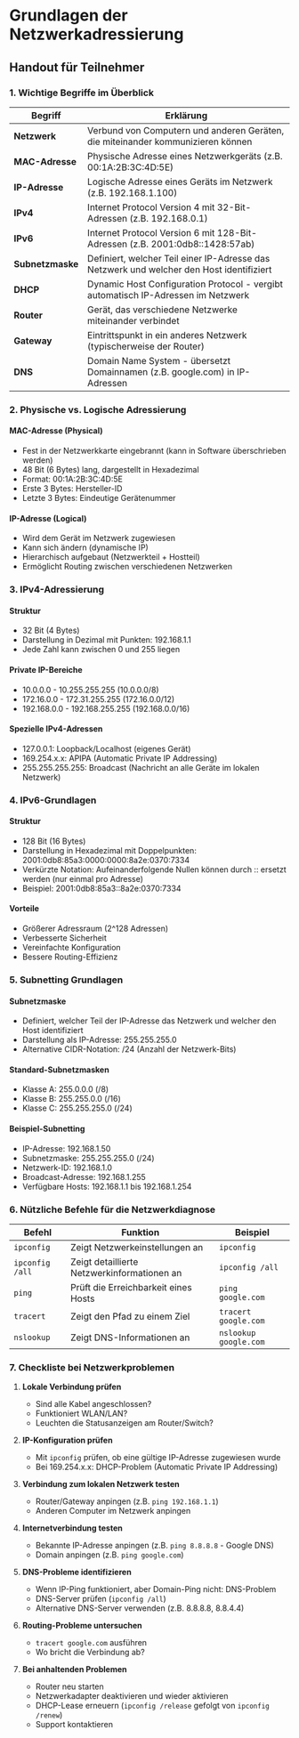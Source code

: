 # Grundlagen der Netzwerkadressierung
## Handout für Teilnehmer

### 1. Wichtige Begriffe im Überblick

| Begriff | Erklärung |
|---------|-----------|
| **Netzwerk** | Verbund von Computern und anderen Geräten, die miteinander kommunizieren können |
| **MAC-Adresse** | Physische Adresse eines Netzwerkgeräts (z.B. 00:1A:2B:3C:4D:5E) |
| **IP-Adresse** | Logische Adresse eines Geräts im Netzwerk (z.B. 192.168.1.100) |
| **IPv4** | Internet Protocol Version 4 mit 32-Bit-Adressen (z.B. 192.168.0.1) |
| **IPv6** | Internet Protocol Version 6 mit 128-Bit-Adressen (z.B. 2001:0db8::1428:57ab) |
| **Subnetzmaske** | Definiert, welcher Teil einer IP-Adresse das Netzwerk und welcher den Host identifiziert |
| **DHCP** | Dynamic Host Configuration Protocol - vergibt automatisch IP-Adressen im Netzwerk |
| **Router** | Gerät, das verschiedene Netzwerke miteinander verbindet |
| **Gateway** | Eintrittspunkt in ein anderes Netzwerk (typischerweise der Router) |
| **DNS** | Domain Name System - übersetzt Domainnamen (z.B. google.com) in IP-Adressen |

### 2. Physische vs. Logische Adressierung

#### MAC-Adresse (Physical)
- Fest in der Netzwerkkarte eingebrannt (kann in Software überschrieben werden)
- 48 Bit (6 Bytes) lang, dargestellt in Hexadezimal
- Format: 00:1A:2B:3C:4D:5E
- Erste 3 Bytes: Hersteller-ID
- Letzte 3 Bytes: Eindeutige Gerätenummer

#### IP-Adresse (Logical)
- Wird dem Gerät im Netzwerk zugewiesen
- Kann sich ändern (dynamische IP)
- Hierarchisch aufgebaut (Netzwerkteil + Hostteil)
- Ermöglicht Routing zwischen verschiedenen Netzwerken

### 3. IPv4-Adressierung

#### Struktur
- 32 Bit (4 Bytes)
- Darstellung in Dezimal mit Punkten: 192.168.1.1
- Jede Zahl kann zwischen 0 und 255 liegen

#### Private IP-Bereiche
- 10.0.0.0 - 10.255.255.255 (10.0.0.0/8)
- 172.16.0.0 - 172.31.255.255 (172.16.0.0/12)
- 192.168.0.0 - 192.168.255.255 (192.168.0.0/16)

#### Spezielle IPv4-Adressen
- 127.0.0.1: Loopback/Localhost (eigenes Gerät)
- 169.254.x.x: APIPA (Automatic Private IP Addressing)
- 255.255.255.255: Broadcast (Nachricht an alle Geräte im lokalen Netzwerk)

### 4. IPv6-Grundlagen

#### Struktur
- 128 Bit (16 Bytes)
- Darstellung in Hexadezimal mit Doppelpunkten: 2001:0db8:85a3:0000:0000:8a2e:0370:7334
- Verkürzte Notation: Aufeinanderfolgende Nullen können durch :: ersetzt werden (nur einmal pro Adresse)
- Beispiel: 2001:0db8:85a3::8a2e:0370:7334

#### Vorteile
- Größerer Adressraum (2^128 Adressen)
- Verbesserte Sicherheit
- Vereinfachte Konfiguration
- Bessere Routing-Effizienz

### 5. Subnetting Grundlagen

#### Subnetzmaske
- Definiert, welcher Teil der IP-Adresse das Netzwerk und welcher den Host identifiziert
- Darstellung als IP-Adresse: 255.255.255.0
- Alternative CIDR-Notation: /24 (Anzahl der Netzwerk-Bits)

#### Standard-Subnetzmasken
- Klasse A: 255.0.0.0 (/8)
- Klasse B: 255.255.0.0 (/16)
- Klasse C: 255.255.255.0 (/24)

#### Beispiel-Subnetting
- IP-Adresse: 192.168.1.50
- Subnetzmaske: 255.255.255.0 (/24)
- Netzwerk-ID: 192.168.1.0
- Broadcast-Adresse: 192.168.1.255
- Verfügbare Hosts: 192.168.1.1 bis 192.168.1.254

### 6. Nützliche Befehle für die Netzwerkdiagnose

| Befehl | Funktion | Beispiel |
|--------|----------|----------|
| `ipconfig` | Zeigt Netzwerkeinstellungen an | `ipconfig` |
| `ipconfig /all` | Zeigt detaillierte Netzwerkinformationen an | `ipconfig /all` |
| `ping` | Prüft die Erreichbarkeit eines Hosts | `ping google.com` |
| `tracert` | Zeigt den Pfad zu einem Ziel | `tracert google.com` |
| `nslookup` | Zeigt DNS-Informationen an | `nslookup google.com` |

### 7. Checkliste bei Netzwerkproblemen

1. **Lokale Verbindung prüfen**
   - Sind alle Kabel angeschlossen?
   - Funktioniert WLAN/LAN?
   - Leuchten die Statusanzeigen am Router/Switch?

2. **IP-Konfiguration prüfen**
   - Mit `ipconfig` prüfen, ob eine gültige IP-Adresse zugewiesen wurde
   - Bei 169.254.x.x: DHCP-Problem (Automatic Private IP Addressing)

3. **Verbindung zum lokalen Netzwerk testen**
   - Router/Gateway anpingen (z.B. `ping 192.168.1.1`)
   - Anderen Computer im Netzwerk anpingen

4. **Internetverbindung testen**
   - Bekannte IP-Adresse anpingen (z.B. `ping 8.8.8.8` - Google DNS)
   - Domain anpingen (z.B. `ping google.com`)

5. **DNS-Probleme identifizieren**
   - Wenn IP-Ping funktioniert, aber Domain-Ping nicht: DNS-Problem
   - DNS-Server prüfen (`ipconfig /all`)
   - Alternative DNS-Server verwenden (z.B. 8.8.8.8, 8.8.4.4)

6. **Routing-Probleme untersuchen**
   - `tracert google.com` ausführen
   - Wo bricht die Verbindung ab?

7. **Bei anhaltenden Problemen**
   - Router neu starten
   - Netzwerkadapter deaktivieren und wieder aktivieren
   - DHCP-Lease erneuern (`ipconfig /release` gefolgt von `ipconfig /renew`)
   - Support kontaktieren